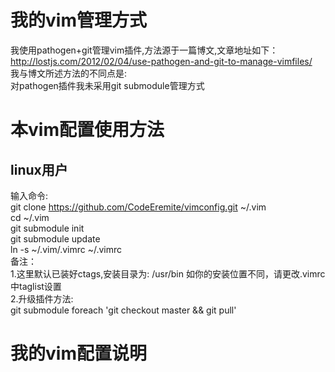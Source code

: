 # 我的vim管理方式
我使用pathogen+git管理vim插件,方法源于一篇博文,文章地址如下：  
<http://lostjs.com/2012/02/04/use-pathogen-and-git-to-manage-vimfiles/>  
我与博文所述方法的不同点是:  
    对pathogen插件我未采用git submodule管理方式  
# 本vim配置使用方法
## linux用户
输入命令:  
    git clone https://github.com/CodeEremite/vimconfig.git ~/.vim  
    cd ~/.vim  
    git submodule init  
    git submodule update  
    ln -s ~/.vim/.vimrc ~/.vimrc  
备注：  
1.这里默认已装好ctags,安装目录为: /usr/bin   如你的安装位置不同，请更改.vimrc中taglist设置  
2.升级插件方法:  
    git submodule foreach 'git checkout master && git pull'  
# 我的vim配置说明
